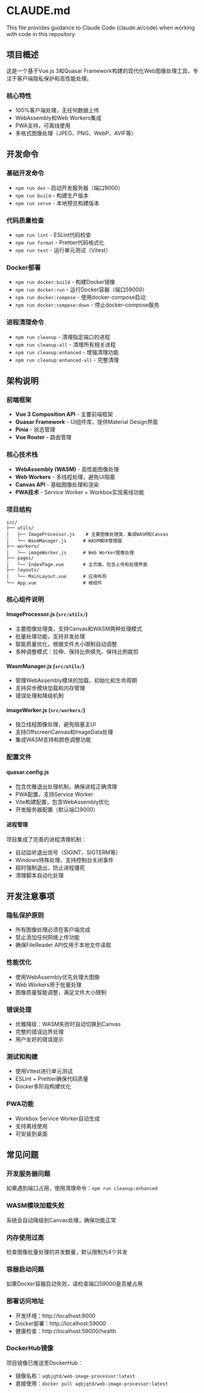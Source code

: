 # CLAUDE.md

This file provides guidance to Claude Code (claude.ai/code) when working with code in this repository.

## 项目概述

这是一个基于Vue.js 3和Quasar Framework构建的现代化Web图像处理工具，专注于客户端隐私保护和高性能处理。

### 核心特性
- 100%客户端处理，无任何数据上传
- WebAssembly和Web Workers集成
- PWA支持，可离线使用
- 多格式图像处理（JPEG、PNG、WebP、AVIF等）

## 开发命令

### 基础开发命令
- `npm run dev` - 启动开发服务器（端口9000）
- `npm run build` - 构建生产版本
- `npm run serve` - 本地预览构建版本

### 代码质量检查
- `npm run lint` - ESLint代码检查
- `npm run format` - Prettier代码格式化
- `npm run test` - 运行单元测试（Vitest）

### Docker部署
- `npm run docker:build` - 构建Docker镜像
- `npm run docker:run` - 运行Docker容器（端口59000）
- `npm run docker:compose` - 使用docker-compose启动
- `npm run docker:compose:down` - 停止docker-compose服务

### 进程清理命令
- `npm run cleanup` - 清理指定端口的进程
- `npm run cleanup:all` - 清理所有相关进程
- `npm run cleanup:enhanced` - 增强清理功能
- `npm run cleanup:enhanced-all` - 完整清理

## 架构说明

### 前端框架
- **Vue 3 Composition API** - 主要前端框架
- **Quasar Framework** - UI组件库，提供Material Design界面
- **Pinia** - 状态管理
- **Vue Router** - 路由管理

### 核心技术栈
- **WebAssembly (WASM)** - 高性能图像处理
- **Web Workers** - 多线程处理，避免UI阻塞  
- **Canvas API** - 基础图像处理和渲染
- **PWA技术** - Service Worker + Workbox实现离线功能

### 项目结构
```
src/
├── utils/
│   ├── ImageProcessor.js    # 主要图像处理类，集成WASM和Canvas
│   └── WasmManager.js      # WASM模块管理器
├── workers/
│   └── imageWorker.js      # Web Worker图像处理
├── pages/
│   └── IndexPage.vue       # 主页面，包含上传和处理界面
├── layouts/
│   └── MainLayout.vue      # 应用布局
└── App.vue                 # 根组件
```

### 核心组件说明

#### ImageProcessor.js (`src/utils/`)
- 主要图像处理类，支持Canvas和WASM两种处理模式
- 批量处理功能，支持并发处理
- 智能质量优化，根据文件大小限制自动调整
- 多种调整模式：拉伸、保持比例填充、保持比例裁剪

#### WasmManager.js (`src/utils/`)  
- 管理WebAssembly模块的加载、初始化和生命周期
- 支持异步模块加载和内存管理
- 错误处理和降级机制

#### imageWorker.js (`src/workers/`)
- 独立线程图像处理，避免阻塞主UI
- 支持OffscreenCanvas和ImageData处理
- 集成WASM支持和颜色调整功能

### 配置文件

#### quasar.config.js
- 包含优雅退出处理机制，确保进程正确清理
- PWA配置，支持Service Worker
- Vite构建配置，包含WebAssembly优化
- 开发服务器配置（默认端口9000）

#### 进程管理
项目集成了完善的进程清理机制：
- 自动监听退出信号（SIGINT、SIGTERM等）
- Windows特殊处理，支持控制台关闭事件
- 超时强制退出，防止进程僵死
- 清理脚本自动化处理

## 开发注意事项

### 隐私保护原则
- 所有图像处理必须在客户端完成
- 禁止添加任何网络上传功能
- 确保FileReader API仅用于本地文件读取

### 性能优化
- 使用WebAssembly优先处理大图像
- Web Workers用于批量处理
- 图像质量智能调整，满足文件大小限制

### 错误处理
- 优雅降级：WASM失败时自动切换到Canvas
- 完整的错误边界处理
- 用户友好的错误提示

### 测试和构建
- 使用Vitest进行单元测试
- ESLint + Prettier确保代码质量
- Docker多阶段构建优化

### PWA功能
- Workbox Service Worker自动生成
- 支持离线使用
- 可安装到桌面

## 常见问题

### 开发服务器问题
如果遇到端口占用，使用清理命令：`npm run cleanup:enhanced`

### WASM模块加载失败
系统会自动降级到Canvas处理，确保功能正常

### 内存使用过高
检查图像批量处理的并发数量，默认限制为4个并发

### 容器启动问题
如果Docker容器启动失败，请检查端口59000是否被占用

### 部署访问地址
- 开发环境：http://localhost:9000
- Docker部署：http://localhost:59000
- 健康检查：http://localhost:59000/health

### DockerHub镜像
项目镜像已推送至DockerHub：
- 镜像名称：`aqbjqtd/web-image-processor:latest`
- 直接使用：`docker pull aqbjqtd/web-image-processor:latest`